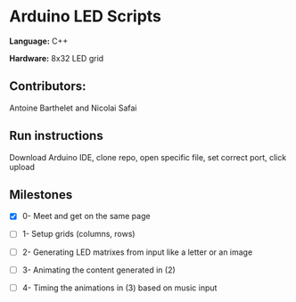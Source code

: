 # Arduino LED Scripts

**Language:** C++

**Hardware:** 8x32 LED grid

## Contributors:
Antoine Barthelet and Nicolai Safai

## Run instructions
Download Arduino IDE, clone repo, open specific file, set correct port, click upload

## Milestones

- [x] 0- Meet and get on the same page

- [ ] 1- Setup grids (columns, rows)

- [ ] 2- Generating LED matrixes from input like a letter or an image

- [ ] 3- Animating the content generated in (2)

- [ ] 4- Timing the animations in (3) based on music input

